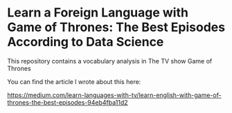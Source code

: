 # Learn a Foreign Language with Game of Thrones: The Best Episodes According to Data Science
This repository contains a vocabulary analysis in The TV show Game of Thrones

You can find the article I wrote about this here:

https://medium.com/learn-languages-with-tv/learn-english-with-game-of-thrones-the-best-episodes-94eb4fba11d2
